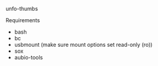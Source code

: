 unfo-thumbs

Requirements

- bash
- bc
- usbmount (make sure mount options set read-only (ro))
- sox
- aubio-tools


